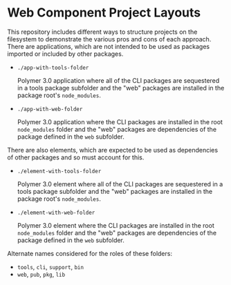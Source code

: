# Web Component Project Layouts

This repository includes different ways to structure projects on the filesystem to demonstrate the various pros and cons of each approach.  There are applications, which are not intended to be used as packages imported or included by other packages.

* `./app-with-tools-folder`

  Polymer 3.0 application where all of the CLI packages are sequestered in a tools package subfolder and the "web" packages are installed in the package root's `node_modules`.

* `./app-with-web-folder`

  Polymer 3.0 application where the CLI packages are installed in the root `node_modules` folder and the "web" packages are dependencies of the package defined in the `web` subfolder.

There are also elements, which are expected to be used as dependencies of other packages and so must account for this.

* `./element-with-tools-folder`

  Polymer 3.0 element where all of the CLI packages are sequestered in a tools package subfolder and the "web" packages are installed in the package root's `node_modules`.

* `./element-with-web-folder`

  Polymer 3.0 element where the CLI packages are installed in the root `node_modules` folder and the "web" packages are dependencies of the package defined in the `web` subfolder.

Alternate names considered for the roles of these folders:

* `tools`, `cli`, `support`, `bin`
* `web`, `pub`, `pkg`, `lib`
